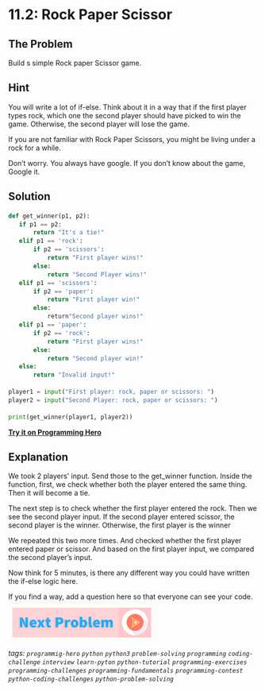 # 11.2: Rock Paper Scissor

## The Problem
Build s simple Rock paper Scissor game. 

## Hint
You will write a lot of if-else. Think about it in a way that if the first player types rock, which one the second player should have picked to win the game. Otherwise, the second player will lose the game. 

If you are not familiar with Rock Paper Scissors, you might be living under a rock for a while. 

Don’t worry. You always have google. If you don’t know about the game, Google it.

## Solution
 
```python
def get_winner(p1, p2):
   if p1 == p2:
       return "It's a tie!"
   elif p1 == 'rock':
       if p2 == 'scissors':
           return "First player wins!"
       else:
           return "Second Player wins!"
   elif p1 == 'scissors':
       if p2 == 'paper':
           return "First player win!"
       else:
           return"Second player wins!"
   elif p1 == 'paper':
       if p2 == 'rock':
           return "First player wins!"
       else:
           return "Second player win!"
   else:
       return "Invalid input!"
      
player1 = input("First player: rock, paper or scissors: ")
player2 = input("Second Player: rock, paper or scissors: ")
 
print(get_winner(player1, player2))
```

**[Try it on Programming Hero](https://play.google.com/store/apps/details?id=com.learnprogramming.codecamp)**

## Explanation
We took 2 players' input. Send those to the get_winner function. Inside the function, first, we check whether both the player entered the same thing. Then it will become a tie. 

The next step is to check whether the first player entered the rock. Then we see the second player input. If the second player entered scissor, the second player is the winner. Otherwise, the first player is the winner 

We repeated this two more times. And checked whether the first player entered paper or scissor. And based on the first player input, we compared the second player’s input.

Now think for 5 minutes, is there any different way you could have written the if-else logic here. 

If you find a way, add a question here so that everyone can see your code.



&nbsp;
[![Next Page](../assets/next-button.png)](Cows-and-bulls.md)
&nbsp;

###### tags:  `programmig-hero`  `python`  `python3`  `problem-solving`  `programming`  `coding-challenge`  `interview`  `learn-pyton`  `python-tutorial`  `programming-exercises`  `programming-challenges`  `programming-fundamentals`  `programming-contest`  `python-coding-challenges`  `python-problem-solving`